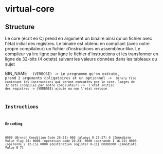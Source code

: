 # virtual-core

## Structure

Le core (écrit en C) prend en argument un binaire ainsi qu'un fichier avec l'état initial des registres. Le binaire est obtenu en compilant (avec notre propre compilateur) un fichier d'instructions en assembleur-like. Le compileur va lire ligne par ligne le fichier d'instructions et les transformer en ligne de 32-bits (4 octets) suivant les valeurs données dans les tableaux du sujet

BIN_NAME <CODE> <STATE> (VERBOSE)
-> Le programme qu'on exécute, prend 2 arguments obligatoires et un optionnel
-> <CODE> Binary file contenant les instructions qui seront executées par le core, larges de 32 bits (compilés par notre compilateur)
-> <STATE> l'état initial des registres
-> (VERBOSE) ajoute ou non l'état verbose

## Instructions

### Encoding

0000        (Branch Condition Code 28-31)
000         (always 0 25-27)
0           (Immediate Value flag 24)
0000        (operation code 20-23)
0000        (operande 1 16-19)
0000        (operande 2 12-15)
0000        (destination register 8-11)
00000000    (Immediate Value 0-7)

